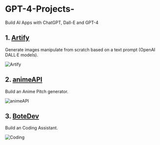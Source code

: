# GPT-4-Projects-
Build AI Apps with ChatGPT, Dall-E and GPT-4 

## 1. [Artify](https://github.com/JavascriptDon/GPT-4-Projects-/tree/Artify)

Generate images manipulate from scratch based on a text prompt (OpenAI DALL·E models).

![Artify](https://github.com/JavascriptDon/GPT-4-Projects-/assets/101202952/9e0d63f3-f41e-4aa4-849b-cd080e44a35e)

## 2. [animeAPI](https://github.com/JavascriptDon/GPT-4-Projects-/tree/animeAPI)

Build an Anime Pitch generator.

![animeAPI](https://github.com/JavascriptDon/GPT-4-Projects-/assets/101202952/bf0d7fa5-1ed0-4826-8bf5-25e66ae5b359)

## 3. [BoteDev](https://github.com/JavascriptDon/GPT-4-Projects-/tree/BotDev)

Build an Coding Assistant.

![Coding](https://github.com/JavascriptDon/GPT-4-Projects-/assets/101202952/d466131d-f3ad-4e42-926c-ba64283572fd)
